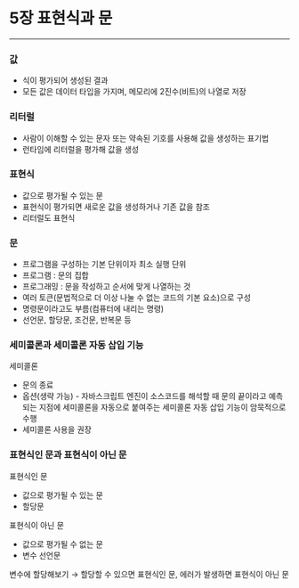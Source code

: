 # 5장 표현식과 문

---

### 값

* 식이 평가되어 생성된 결과
* 모든 값은 데이터 타입을 가지며, 메모리에 2진수(비트)의 나열로 저장

### 리터럴

* 사람이 이해할 수 있는 문자 또는 약속된 기호를 사용해 값을 생성하는 표기법
* 런타임에 리터럴을 평가해 값을 생성

### 표현식

* 값으로 평가될 수 있는 문
* 표현식이 평가되면 새로운 값을 생성하거나 기존 값을 참조
* 리터럴도 표현식

### 문

* 프로그램을 구성하는 기본 단위이자 최소 실행 단위
* 프로그램 : 문의 집합
* 프로그래밍 : 문을 작성하고 순서에 맞게 나열하는 것
* 여러 토큰(문법적으로 더 이상 나눌 수 없는 코드의 기본 요소)으로 구성
* 명령문이라고도 부름(컴퓨터에 내리는 명령)
* 선언문, 할당문, 조건문, 반복문 등

### 세미콜론과 세미콜론 자동 삽입 기능

세미콜론
* 문의 종료
* 옵션(생략 가능) - 자바스크립트 엔진이 소스코드를 해석할 때 문의 끝이라고 예측되는 지점에 세미콜론을 자동으로 붙여주는 세미콜론 자동 삽입 기능이 암묵적으로 수행
* 세미콜론 사용을 권장

### 표현식인 문과 표현식이 아닌 문

표현식인 문
* 값으로 평가될 수 있는 문
* 할당문

표현식이 아닌 문
* 값으로 평가될 수 없는 문
* 변수 선언문

변수에 할당해보기 → 할당할 수 있으면 표현식인 문, 에러가 발생하면 표현식이 아닌 문